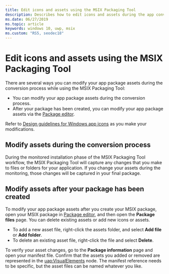 ```yaml
---
title: Edit icons and assets using the MSIX Packaging Tool
description: Describes how to edit icons and assets during the app conversion process while using the MSIX Packaging Tool.
ms.date: 06/27/2019
ms.topic: article
keywords: windows 10, uwp, msix
ms.custom: "RS5, seodec18"
---
```


# Edit icons and assets using the MSIX Packaging Tool

There are several ways you can modify your app package assets during the conversion process while using the MSIX Packaging Tool:

* You can modify your app package assets during the conversion process.
* After your package has been created, you can modify your app package assets via the [Package editor](package-editor.md).

Refer to [Design guidelines for Windows app icons](/windows/apps/design/style/iconography/app-icon-design) as you make your modifications.

## Modify assets during the conversion process

During the monitored installation phase of the MSIX Packaging Tool workflow, the MSIX Packaging Tool will capture any changes that you make to files or folders for your application. If you change your assets during the monitoring, those changes will be captured in your final package.

## Modify assets after your package has been created

To modify your app package assets after you create your MSIX package, open your MSIX package in [Package editor](package-editor.md), and then open the **Package files** page. You can delete existing assets or add new icons or assets.

- To add a new asset file, right-click the assets folder, and select **Add file** or **Add folder**.
- To delete an existing asset file, right-click the file and select **Delete**.

To verify your asset changes, go to the **Package information** page and open your manifest file. Confirm that the assets you added or removed are represented in the [uap:VisualElements](/uwp/schemas/appxpackage/uapmanifestschema/element-uap-visualelements) node. The manifest reference needs to be specific, but the asset files can be named whatever you like.

